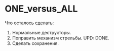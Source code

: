 # ONE_versus_ALL
Что осталось сделать:
1. Нормальные деструкторы.
2. Поправить механизм стрельбы. UPD: DONE.
3. Сделать сохранения.
